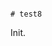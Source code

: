                                                                                                                                                                                                                                                                                                                                                        # test8

Init.
